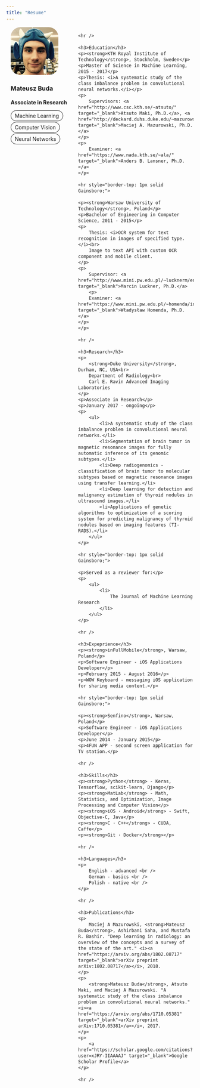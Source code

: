 ```yaml
---
title: "Resume"
---
```


<style>
p {
	text-align: left;
    padding-top: 0.0em;
    padding-bottom: 0.0em;
}
hr {
    display: block;
    height: 1px;
    border: 0;
    border-top: 1px solid black;
    margin: 1em auto;
    padding: 0;
}
.img-circle {
    border-radius: 20%;
}
.tag-text {
	-moz-border-radius: 15px;
	border-radius: 15px;
    border: solid 1px black;
    padding: 5px 10px;
}
.tag-text:hover {
	background-color: #F5F5F5;
}
#content {
	padding-left: 6px;
	overflow: hidden;
}
#sidebar {
	float: left;
	min-width: 144px;
	height: 100%;
	padding-left: 12px;
	padding-right: 24px;
	padding-bottom: 24px;
}
@media only screen and (max-width: 600px) {
	#content {
		padding-left: 12px;
		float: left;
	}
}
</style>

<div id="sidebar">
	<img class="img-circle" src="/images/photo.jpg" width="128px" height="128px">
	<p></p>
	<h3>Mateusz Buda</h3>
	<h4>Associate in Research</h4>
	<p><span class="tag-text">Machine Learning</span></p>
	<p><span class="tag-text">Computer Vision</span></p>
	<p><span class="tag-text">Neural Networks</span></p>
</div>

<div id="content">

	<hr />

	<h3>Education</h3>
	<p><strong>KTH Royal Institute of Technology</strong>, Stockholm, Sweden</p>
	<p>Master of Science in Machine Learning, 2015 - 2017</p>
	<p>Thesis: <i>A systematic study of the class imbalance problem in convolutional neural networks.</i></p>
	<p>
		Supervisors: <a href="http://www.csc.kth.se/~atsuto/" target="_blank">Atsuto Maki, Ph.D.</a>, <a href="http://deckard.duhs.duke.edu/~mazurowski/index.html" target="_blank">Maciej A. Mazurowski, Ph.D.</a>
	</p>
	<p>
		Examiner: <a href="https://www.nada.kth.se/~ala/" target="_blank">Anders B. Lansner, Ph.D.</a>
	</p>

	<hr style="border-top: 1px solid Gainsboro;">

	<p><strong>Warsaw University of Technology</strong>, Poland</p>
	<p>Bachelor of Engineering in Computer Science, 2011 - 2015</p>
	<p>
		Thesis: <i>OCR system for text recognition in images of specified type.</i><br>
		Image to text API with custom OCR component and mobile client.
	</p>
	<p>
		Supervisor: <a href="http://www.mini.pw.edu.pl/~lucknerm/en/" target="_blank">Marcin Luckner, Ph.D.</a>
		<p>
		Examiner: <a href="https://www.mini.pw.edu.pl/~homenda/index2.php" target="_blank">Władysław Homenda, Ph.D.</a>
	</p>
	</p>

	<hr />

	<h3>Research</h3>
	<p>
		<strong>Duke University</strong>, Durham, NC, USA<br>
		Department of Radiology<br>
		Carl E. Ravin Advanced Imaging Laboratories
	</p>
	<p>Associate in Research</p>
	<p>January 2017 - ongoing</p>
	<p>
		<ul>
			<li>A systematic study of the class imbalance problem in convolutional neural networks.</li>
			<li>Segmentation of brain tumor in magnetic resonance images for fully automatic inference of its genomic subtypes.</li>
			<li>Deep radiogenomics - classification of brain tumor to molecular subtypes based on magnetic resonance images using transfer learning.</li>
			<li>Deep learning for detection and malignancy estimation of thyroid nodules in ultrasound images.</li>
			<li>Applications of genetic algorithms to optimization of a scoring system for predicting malignancy of thyroid nodules based on imaging features (TI-RADS).</li>
		</ul>
	</p>
	
	<hr style="border-top: 1px solid Gainsboro;">
	
	<p>Served as a reviewer for:</p>
	<p>
		<ul>
			<li>
				The Journal of Machine Learning Research
			</li>
		</ul>
	</p>

	<hr />

	<h3>Expeprience</h3>
	<p><strong>inFullMobile</strong>, Warsaw, Poland</p>
	<p>Software Engineer - iOS Applications Developer</p>
	<p>February 2015 - August 2016</p>
	<p>WOW Keyboard - messaging iOS application for sharing media content.</p>

	<hr style="border-top: 1px solid Gainsboro;">

	<p><strong>Senfino</strong>, Warsaw, Poland</p>
	<p>Software Engineer - iOS Applications Developer</p>
	<p>June 2014 - January 2015</p>
	<p>4FUN APP - second screen application for TV station.</p>

	<hr />

	<h3>Skills</h3>
	<p><strong>Python</strong> - Keras, Tensorflow, scikit-learn, Django</p>
	<p><strong>MatLab</strong> - Math, Statistics, and Optimization, Image Processing and Computer Vision</p>
	<p><strong>iOS · Android</strong> - Swift, Objective-C, Java</p>
	<p><strong>C · C++</strong> - CUDA, Caffe</p>
	<p><strong>Git · Docker</strong></p>

	<hr />
	
	<h3>Languages</h3>
	<p>
		English - advanced <br />
		German - basics <br />
		Polish - native <br />
	</p>

	<hr />
	
	<h3>Publications</h3>
	<p>
		Maciej A Mazurowski, <strong>Mateusz Buda</strong>, Ashirbani Saha, and Mustafa R. Bashir. "Deep learning in radiology: an overview of the concepts and a survey of the state of the art." <i><a href="https://arxiv.org/abs/1802.08717" target="_blank">arXiv preprint arXiv:1802.08717</a></i>, 2018.
	</p>
	<p>
		<strong>Mateusz Buda</strong>, Atsuto Maki, and Maciej A Mazurowski. "A systematic study of the class imbalance problem in convolutional neural networks." <i><a href="https://arxiv.org/abs/1710.05381" target="_blank">arXiv preprint arXiv:1710.05381</a></i>, 2017.
	</p>
	<p>
		<a href="https://scholar.google.com/citations?user=xJRY-IIAAAAJ" target="_blank">Google Scholar Profile</a>
	</p>

	<hr />
</div>
